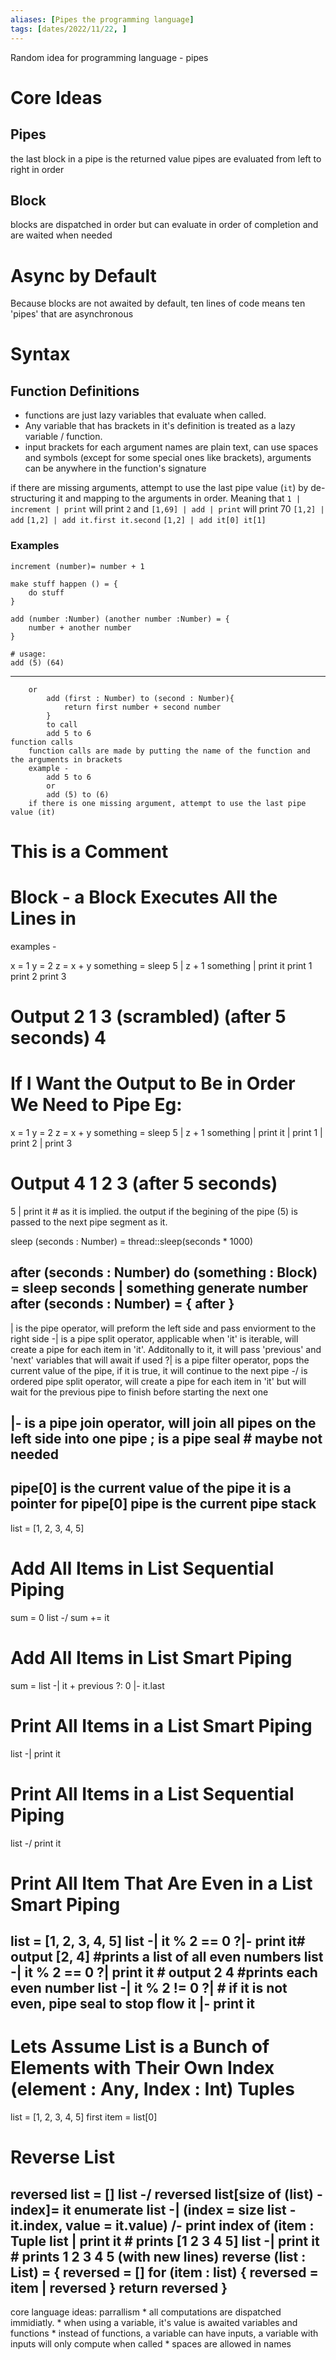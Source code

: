 ```yaml
---
aliases: [Pipes the programming language]
tags: [dates/2022/11/22, ]
---
```


Random idea for programming language - pipes

# Core Ideas

## Pipes
the last block in a pipe is the returned value
pipes are evaluated from left to right in order

## Block
blocks are dispatched in order but can evaluate in order of completion and are waited when needed

# Async by Default
Because blocks are not awaited by default, ten lines of code means ten 'pipes' that are asynchronous

# Syntax

## Function Definitions
* functions are just lazy variables that evaluate when called.
* Any variable that has brackets in it's definition is treated as a lazy variable / function.
* input brackets for each argument names are plain text, can use spaces and symbols (except for some special ones like brackets), arguments can be anywhere in the function's signature

if there are missing arguments, attempt to use the last pipe value (`it`) by de-structuring it and mapping to the arguments in order. Meaning that `1 | increment | print` will print `2` and `[1,69] | add | print` will print 70
`[1,2] | add`
`[1,2] | add it.first it.second`
`[1,2] | add it[0] it[1]`

### Examples
```pipes
increment (number)= number + 1
```
```pipes
make stuff happen () = {
	do stuff
}
```
```pipes
add (number :Number) (another number :Number) = {
	number + another number
}

# usage:
add (5) (64)
```

---

		or
            add (first : Number) to (second : Number){
                return first number + second number
            }
            to call
            add 5 to 6
    function calls
        function calls are made by putting the name of the function and the arguments in brackets
        example -
            add 5 to 6
            or
            add (5) to (6)
        if there is one missing argument, attempt to use the last pipe value (it)

# This is a Comment

# Block - a Block Executes All the Lines in
examples -

x = 1
y = 2
z = x + y
something = sleep 5 | z + 1
something | print it
print 1
print 2
print 3

# Output 2 1 3 (scrambled) (after 5 seconds) 4

# If I Want the Output to Be in Order We Need to Pipe Eg:
x = 1
y = 2
z = x + y
something = sleep 5 | z + 1
something |
print it |
print 1 |
print 2 |
print 3

# Output 4 1 2 3 (after 5 seconds)
5 | print it # as it is implied. the output if the begining of the pipe (5) is passed to the next pipe segment as it.

sleep (seconds : Number) = thread::sleep(seconds * 1000)

after (seconds : Number) do (something : Block) = sleep seconds | something
generate number after (seconds : Number) = {
    after
}
---
| is the pipe operator, will preform the left side and pass enviorment to the right side
-| is a pipe split operator, applicable when 'it' is iterable, will create a pipe for each item in 'it'. Additonally to it, it will pass 'previous' and 'next' variables that will await if used
?| is a pipe filter operator, pops the current value of the pipe, if it is true, it will continue to the next pipe
-/ is ordered pipe split operator, will create a pipe for each item in 'it' but will wait for the previous pipe to finish before starting the next one

|- is a pipe join operator, will join all pipes on the left side into one pipe
; is a pipe seal # maybe not needed
---
pipe[0] is the current value of the pipe
it is a pointer for pipe[0]
pipe is the current pipe stack
---
list = [1, 2, 3, 4, 5]

# Add All Items in List Sequential Piping
sum = 0
list -/ sum += it

# Add All Items in List Smart Piping
sum = list -| it + previous ?: 0 |- it.last

# Print All Items in a List Smart Piping
list -| print it

# Print All Items in a List Sequential Piping
list -/ print it

# Print All Item That Are Even in a List Smart Piping
list = [1, 2, 3, 4, 5]
list -| it % 2 == 0 ?|- print it# output [2, 4]     #prints a list of all even numbers
list -| it % 2 == 0 ?| print it # output 2 4        #prints each even number
list -| it % 2 != 0 ?|  # if it is not even, pipe seal to stop flow
it
|- print it
---

# Lets Assume List is a Bunch of Elements with Their Own Index (element : Any, Index : Int) Tuples
list = [1, 2, 3, 4, 5]
first item = list[0]

# Reverse List
reversed list = []
list -/ reversed list[size of (list) - index]= it
enumerate list -| (index = size list - it.index, value = it.value) /- print
index of (item : Tuple
list | print it # prints [1 2 3 4 5]
list -| print it # prints 1 2 3 4 5 (with new lines)
reverse (list : List) = {
    reversed = []
    for (item : list) {
        reversed = item | reversed
    }
    return reversed
}
---
core language ideas:
    parrallism
        * all computations are dispatched immidiatly.
        * when using a variable, it's value is awaited
    variables and functions
        * instead of functions, a variable can have inputs, a variable with inputs will only compute when called
        * spaces are allowed in names
    
